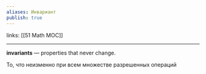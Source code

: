 ```yaml
---
aliases: Инвариант
publish: true
---
```

links: [[51 Math MOC]]

---

 **invariants** — properties that never change.

То, что неизменно при всем множестве разрешенных операций